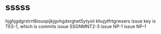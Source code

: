 # sssss
hjghjgdgrstrrt8iouopijkjgvhgdxrgtwt5ytyoii
khujytfrtgrwsers
issue key is TES-1, which is commits
issue SSGNMNT2-3
issue NP-1
issue NP-1
